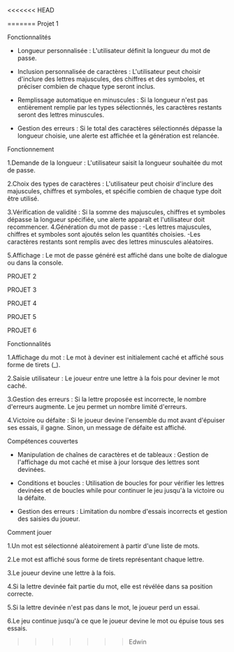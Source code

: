 <<<<<<< HEAD

=======
Projet 1

Fonctionnalités

- Longueur personnalisée : L'utilisateur définit la longueur du mot de passe.

- Inclusion personnalisée de caractères : L'utilisateur peut choisir d'inclure des lettres majuscules, des chiffres et des symboles, et préciser combien de chaque type seront inclus.

- Remplissage automatique en minuscules : Si la longueur n'est pas entièrement remplie par les types sélectionnés, les caractères restants seront des lettres minuscules.

- Gestion des erreurs : Si le total des caractères sélectionnés dépasse la longueur choisie, une alerte est affichée et la génération est relancée.

Fonctionnement

1.Demande de la longueur : L'utilisateur saisit la longueur souhaitée du mot de passe.

2.Choix des types de caractères : L'utilisateur peut choisir d'inclure des majuscules, chiffres et symboles, et spécifie combien de chaque type doit être utilisé.

3.Vérification de validité : Si la somme des majuscules, chiffres et symboles dépasse la longueur spécifiée, une alerte apparaît et l'utilisateur doit recommencer. 4.Génération du mot de passe : -Les lettres majuscules, chiffres et symboles sont ajoutés selon les quantités choisies. -Les caractères restants sont remplis avec des lettres minuscules aléatoires.

5.Affichage : Le mot de passe généré est affiché dans une boîte de dialogue ou dans la console.

PROJET 2

PROJET 3

PROJET 4

PROJET 5

PROJET 6

Fonctionnalités

1.Affichage du mot : Le mot à deviner est initialement caché et affiché sous forme de tirets (_).

2.Saisie utilisateur : Le joueur entre une lettre à la fois pour deviner le mot caché.

3.Gestion des erreurs : Si la lettre proposée est incorrecte, le nombre d'erreurs augmente. Le jeu permet un nombre limité d'erreurs.

4.Victoire ou défaite : Si le joueur devine l'ensemble du mot avant d'épuiser ses essais, il gagne. Sinon, un message de défaite est affiché.

Compétences couvertes
- Manipulation de chaînes de caractères et de tableaux : Gestion de l'affichage du mot caché et mise à jour lorsque des lettres sont devinées.

- Conditions et boucles : Utilisation de boucles for pour vérifier les lettres devinées et de boucles while pour continuer le jeu jusqu'à la victoire ou la défaite.

- Gestion des erreurs : Limitation du nombre d'essais incorrects et gestion des saisies du joueur.

Comment jouer

1.Un mot est sélectionné aléatoirement à partir d'une liste de mots.

2.Le mot est affiché sous forme de tirets représentant chaque lettre.

3.Le joueur devine une lettre à la fois.

4.Si la lettre devinée fait partie du mot, elle est révélée dans sa position correcte.

5.Si la lettre devinée n'est pas dans le mot, le joueur perd un essai.

6.Le jeu continue jusqu'à ce que le joueur devine le mot ou épuise tous ses essais.
>>>>>>> Edwin
